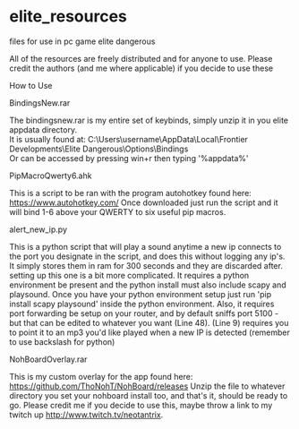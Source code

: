 # elite_resources
files for use in pc game elite dangerous

All of the resources are freely distributed and for anyone to use. Please credit the authors (and me where applicable) if you decide to use these


How to Use


BindingsNew.rar

The bindingsnew.rar is my entire set of keybinds, simply unzip it in you elite appdata directory.                                                  
It is usually found at: C:\Users\username\AppData\Local\Frontier Developments\Elite Dangerous\Options\Bindings                                 
Or can be accessed by pressing win+r then typing '%appdata%'


PipMacroQwerty6.ahk

This is a script to be ran with the program autohotkey found here: https://www.autohotkey.com/
Once downloaded just run the script and it will bind 1-6 above your QWERTY to six useful pip macros.


alert_new_ip.py

This is a python script that will play a sound anytime a new ip connects to the port you designate in the script, and does this
without logging any ip's. It simply stores them in ram for 300 seconds and they are discarded after. setting up this one is a bit more complicated. 
It requires a python environment be present and the python install must also include scapy and playsound. 
Once you have your python environment setup just run 'pip install scapy playsound' inside the python environment. 
Also, it requires port forwarding be setup on your router, and by default sniffs port 5100 - but that can be edited to whatever you want (Line 48). 
(Line 9) requires you to point it to an mp3 you'd like played when a new IP is detected (remember to use backslash for python)


NohBoardOverlay.rar

This is my custom overlay for the app found here:  https://github.com/ThoNohT/NohBoard/releases
Unzip the file to whatever directory you set your nohboard install too, and that's it, should be ready to go.
Please credit me if you decide to use this, maybe throw a link to my twitch up http://www.twitch.tv/neotantrix.
